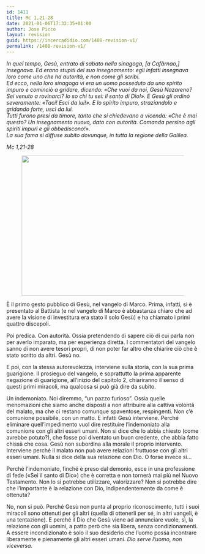 ```yaml
---
id: 1411
title: Mc 1,21-28
date: 2021-01-06T17:32:35+01:00
author: Jose Picco
layout: revision
guid: https://incercadidio.com/1408-revision-v1/
permalink: /1408-revision-v1/
---
```

_In quel tempo, Gesù, entrato di sabato nella sinagoga, [a Cafàrnao,] insegnava. Ed erano stupiti del suo insegnamento: egli infatti insegnava loro come uno che ha autorità, e non come gli scribi.  
Ed ecco, nella loro sinagoga vi era un uomo posseduto da uno spirito impuro e cominciò a gridare, dicendo: «Che vuoi da noi, Gesù Nazareno? Sei venuto a rovinarci? Io so chi tu sei: il santo di Dio!». E Gesù gli ordinò severamente: «Taci! Esci da lui!». E lo spirito impuro, straziandolo e gridando forte, uscì da lui.  
Tutti furono presi da timore, tanto che si chiedevano a vicenda: «Che è mai questo? Un insegnamento nuovo, dato con autorità. Comanda persino agli spiriti impuri e gli obbediscono!».  
La sua fama si diffuse subito dovunque, in tutta la regione della Galilea._

<p class="has-text-align-right">
  <em>Mc 1,21-28</em>
</p><figure class="wp-block-image size-large is-resized">

<img src="https://incercadidio.com/wp-content/uploads/2021/01/14-1.jpg" alt="" class="wp-image-1410" width="799" height="366" srcset="https://incercadidio.com/wp-content/uploads/2021/01/14-1.jpg 404w, https://incercadidio.com/wp-content/uploads/2021/01/14-1-300x137.jpg 300w" sizes="(max-width: 799px) 100vw, 799px" /> </figure> 

È il primo gesto pubblico di Gesù, nel vangelo di Marco. Prima, infatti, si è presentato al Battista (e nel vangelo di Marco è abbastanza chiaro che ad avere la visione di investitura era stato il solo Gesù) e ha chiamato i primi quattro discepoli.

Poi predica. Con autorità. Ossia pretendendo di sapere ciò di cui parla non per averlo imparato, ma per esperienza diretta. I commentatori del vangelo sanno di non avere tesori propri, di non poter far altro che chiarire ciò che è stato scritto da altri. Gesù no. 

E poi, con la stessa autorevolezza, interviene sulla storia, con la sua prima guarigione. Il prosieguo del vangelo, e soprattutto la prima apparente negazione di guarigione, all’inizio del capitolo 2, chiariranno il senso di questi primi miracoli, ma qualcosa si può già dire da subito.

Un indemoniato. Noi diremmo, “un pazzo furioso”. Ossia quelle menomazioni che siamo anche disposti a non attribuire alla cattiva volontà del malato, ma che ci restano comunque spaventose, respingenti. Non c’è comunione possibile, con un matto. E infatti Gesù interviene. Perché eliminare quell’impedimento vuol dire restituire l’indemoniato alla comunione con gli altri esseri umani. Non si dice che lo abbia chiesto (come avrebbe potuto?), che fosse poi diventato un buon credente, che abbia fatto chissà che cosa. Gesù non subordina alla morale il proprio intervento. Interviene perché il malato non può avere relazioni fruttuose con gli altri esseri umani. Nulla si dice della sua relazione con Dio. O forse invece sì&#8230;

Perché l’indemoniato, finché è preso dal demonio, esce in una professione di fede («Sei il santo di Dio») che è corretta e non tornerà mai più nel Nuovo Testamento. Non lo si potrebbe utilizzare, valorizzare? Non si potrebbe dire che l’importante è la relazione con Dio, indipendentemente da come è ottenuta?

No, non si può. Perché Gesù non punta al proprio riconoscimento, tutti i suoi miracoli sono ottenuti per gli altri (quella di ottenerli per sé, in altri vangeli, è una tentazione). E perché il Dio che Gesù viene ad annunciare vuole, sì, la relazione con gli uomini, a patto però che sia libera, senza condizionamenti. A essere incondizionato è solo il suo desiderio che l’uomo possa incontrare liberamente e pienamente gli altri esseri umani. _Dio serve l’uomo, non viceversa._